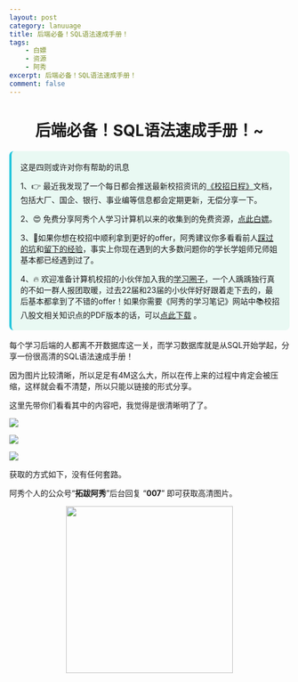 ```yaml
---
layout: post
category: lanuuage
title: 后端必备！SQL语法速成手册！
tags:
    - 白嫖
    - 资源
    - 阿秀
excerpt: 后端必备！SQL语法速成手册！
comment: false
---
```






<h1 align="center">后端必备！SQL语法速成手册！~</h1>

<div style="border-color: #24C6DC;
            background-color: #e9f9f3;         
            margin: 1rem 0;
        padding: .25rem 1rem;
        border-left-width: .3rem;
        border-left-style: solid;
        border-radius: .5rem;
        color: inherit;">
  <p>这是四则或许对你有帮助的讯息</p>
  <p>1、👉 最近我发现了一个每日都会推送最新校招资讯的<a style="text-decoration: underline" href="https://flowus.cn/ee50d5eb-3cd5-4f74-880e-95b215dd4ff2" target="_blank">《校招日程》</a>文档，包括大厂、国企、银行、事业编等信息都会定期更新，无偿分享一下。</p>  
  <p>2、😍
    免费分享阿秀个人学习计算机以来的收集到的免费资源，<a style="text-decoration: underline" href="/notes/07-resources/01-free/01-introduce.html" target="_blank">点此白嫖</a>。
  </p>
  <p>3、🚀如果你想在校招中顺利拿到更好的offer，阿秀建议你多看看前人<a style="text-decoration: underline" href="https://www.yuque.com/tuobaaxiu/httmmc/npg1k81zeq4wfpyz" target="_blank">踩过的坑</a>和<a style="text-decoration: underline"  target="_blank" href="https://www.yuque.com/tuobaaxiu/httmmc/gge9ppd0mbu2d3dp">留下的经验</a>，事实上你现在遇到的大多数问题你的学长学姐师兄师姐基本都已经遇到过了。
  </p>
  <p>4、🔥 欢迎准备计算机校招的小伙伴加入我的<a  style="text-decoration: underline" href="https://www.yuque.com/tuobaaxiu/httmmc/xg0otqvc17wfx4u9" target="_blank">学习圈子</a>，一个人踽踽独行真的不如一群人报团取暖，过去22届和23届的小伙伴好好跟着走下去的，最后基本都拿到了不错的offer！如果你需要《阿秀的学习笔记》网站中📚︎校招八股文相关知识点的PDF版本的话，可以<a style="text-decoration: underline" href="/notes/08-other/02-question.html#_5、如何下载阿秀的学习笔记内容pdf版本" target="_blank">点此下载</a> 。</p>   </div>



每个学习后端的人都离不开数据库这一关，而学习数据库就是从SQL开始学起，分享一份很高清的SQL语法速成手册！

因为图片比较清晰，所以足足有4M这么大，所以在传上来的过程中肯定会被压缩，这样就会看不清楚，所以只能以链接的形式分享。

这里先带你们看看其中的内容吧，我觉得是很清晰明了了。

![](https://axiu-image-bed.oss-cn-shanghai.aliyuncs.com/img/202211290007332.png)



![](https://axiu-image-bed.oss-cn-shanghai.aliyuncs.com/img/202211290007610.png)



![](https://axiu-image-bed.oss-cn-shanghai.aliyuncs.com/img/202211290008058.png)

获取的方式如下，没有任何套路。

阿秀个人的公众号“**拓跋阿秀**”后台回复 “**007**” 即可获取高清图片。
<div align="center"><img src="https://axiu-image-bed.oss-cn-shanghai.aliyuncs.com/img/202205222330709.png" style="width: 300px; height: 300px;" /></div>







